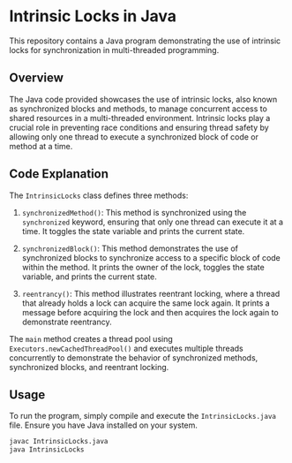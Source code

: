 # Intrinsic Locks in Java

This repository contains a Java program demonstrating the use of intrinsic locks for synchronization in multi-threaded programming.

## Overview

The Java code provided showcases the use of intrinsic locks, also known as synchronized blocks and methods, to manage concurrent access to shared resources in a multi-threaded environment. Intrinsic locks play a crucial role in preventing race conditions and ensuring thread safety by allowing only one thread to execute a synchronized block of code or method at a time.

## Code Explanation

The `IntrinsicLocks` class defines three methods:

1. `synchronizedMethod()`: This method is synchronized using the `synchronized` keyword, ensuring that only one thread can execute it at a time. It toggles the state variable and prints the current state.

2. `synchronizedBlock()`: This method demonstrates the use of synchronized blocks to synchronize access to a specific block of code within the method. It prints the owner of the lock, toggles the state variable, and prints the current state.

3. `reentrancy()`: This method illustrates reentrant locking, where a thread that already holds a lock can acquire the same lock again. It prints a message before acquiring the lock and then acquires the lock again to demonstrate reentrancy.

The `main` method creates a thread pool using `Executors.newCachedThreadPool()` and executes multiple threads concurrently to demonstrate the behavior of synchronized methods, synchronized blocks, and reentrant locking.

## Usage

To run the program, simply compile and execute the `IntrinsicLocks.java` file. Ensure you have Java installed on your system.

```bash
javac IntrinsicLocks.java
java IntrinsicLocks
